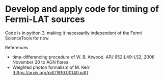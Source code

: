 # Develop and apply code for timing of Fermi-LAT sources

Code is in python 3, making it necessarily independent of the Fermi ScienceTools for now.


References
* time-differencing procedure of W. B. Atwood, APJ 652:L49–L52, 2006 November 20 to AGN flares
* Weighted photon formalism of M. Kerr  [https://arxiv.org/pdf/1910.00140.pdf]

